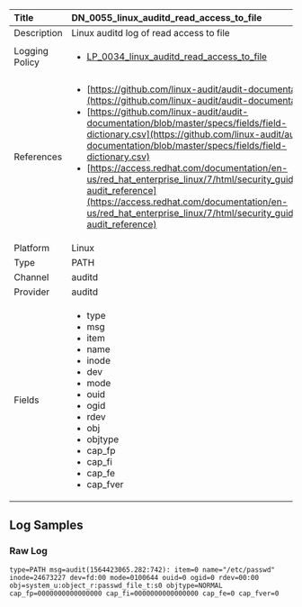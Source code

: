 | Title          | DN_0055_linux_auditd_read_access_to_file       |
|:---------------|:------------------|
| Description    | Linux auditd log of read access to file |
| Logging Policy | <ul><li>[LP_0034_linux_auditd_read_access_to_file](../Logging_Policies/LP_0034_linux_auditd_read_access_to_file.md)</li></ul> |
| References     | <ul><li>[https://github.com/linux-audit/audit-documentation](https://github.com/linux-audit/audit-documentation)</li><li>[https://github.com/linux-audit/audit-documentation/blob/master/specs/fields/field-dictionary.csv](https://github.com/linux-audit/audit-documentation/blob/master/specs/fields/field-dictionary.csv)</li><li>[https://access.redhat.com/documentation/en-us/red_hat_enterprise_linux/7/html/security_guide/app-audit_reference](https://access.redhat.com/documentation/en-us/red_hat_enterprise_linux/7/html/security_guide/app-audit_reference)</li></ul> |
| Platform       | Linux    |
| Type           | PATH        |
| Channel        | auditd     |
| Provider       | auditd    |
| Fields         | <ul><li>type</li><li>msg</li><li>item</li><li>name</li><li>inode</li><li>dev</li><li>mode</li><li>ouid</li><li>ogid</li><li>rdev</li><li>obj</li><li>objtype</li><li>cap_fp</li><li>cap_fi</li><li>cap_fe</li><li>cap_fver</li></ul> |


## Log Samples

### Raw Log

```
type=PATH msg=audit(1564423065.282:742): item=0 name="/etc/passwd" inode=24673227 dev=fd:00 mode=0100644 ouid=0 ogid=0 rdev=00:00 obj=system_u:object_r:passwd_file_t:s0 objtype=NORMAL cap_fp=0000000000000000 cap_fi=0000000000000000 cap_fe=0 cap_fver=0

```




